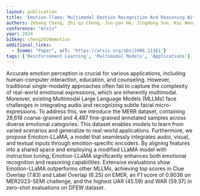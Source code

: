 ```yaml
---
layout: publication
title: 'Emotion-llama: Multimodal Emotion Recognition And Reasoning With Instruction Tuning'
authors: Zebang Cheng, Zhi-qi Cheng, Jun-yan He, Jingdong Sun, Kai Wang, Yuxiang Lin, Zheng Lian, Xiaojiang Peng, Alexander Hauptmann
conference: "Arxiv"
year: 2024
bibkey: cheng2024emotion
additional_links:
  - {name: "Paper", url: 'https://arxiv.org/abs/2406.11161'}
tags: ['Reinforcement Learning', 'Multimodal Models', 'Applications']
---
```

Accurate emotion perception is crucial for various applications, including
human-computer interaction, education, and counseling. However, traditional
single-modality approaches often fail to capture the complexity of real-world
emotional expressions, which are inherently multimodal. Moreover, existing
Multimodal Large Language Models (MLLMs) face challenges in integrating audio
and recognizing subtle facial micro-expressions. To address this, we introduce
the MERR dataset, containing 28,618 coarse-grained and 4,487 fine-grained
annotated samples across diverse emotional categories. This dataset enables
models to learn from varied scenarios and generalize to real-world
applications. Furthermore, we propose Emotion-LLaMA, a model that seamlessly
integrates audio, visual, and textual inputs through emotion-specific encoders.
By aligning features into a shared space and employing a modified LLaMA model
with instruction tuning, Emotion-LLaMA significantly enhances both emotional
recognition and reasoning capabilities. Extensive evaluations show
Emotion-LLaMA outperforms other MLLMs, achieving top scores in Clue Overlap
(7.83) and Label Overlap (6.25) on EMER, an F1 score of 0.9036 on MER2023-SEMI
challenge, and the highest UAR (45.59) and WAR (59.37) in zero-shot evaluations
on DFEW dataset.
